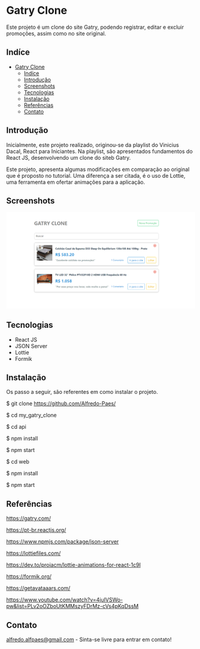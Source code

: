# Gatry Clone
Este projeto é um clone do site Gatry, podendo registrar, editar e excluir promoções, assim como no site original.

## Indíce
- [Gatry Clone](#gatry-clone)
  - [Indíce](#indíce)
  - [Introdução](#introdução)
  - [Screenshots](#screenshots)
  - [Tecnologias](#tecnologias)
  - [Instalação](#instalação)
  - [Referências](#referências)
  - [Contato](#contato)

## Introdução
Inicialmente, este projeto realizado, originou-se da playlist do Vinicius Dacal, React para Iniciantes. Na playlist, são apresentados fundamentos do React JS, desenvolvendo um clone do siteb Gatry.

Este projeto, apresenta algumas modificações em comparação ao original que é proposto no tutorial. Uma diferença a ser citada, é o uso de Lottie, uma ferramenta em ofertar animações para a aplicação.

## Screenshots
![Gatry Clone Page](../img/gatry_clone.png)

## Tecnologias
* React JS
* JSON Server
* Lottie
* Formik

## Instalação
Os passo a seguir, são referentes em como instalar o projeto.

$ git clone https://github.com/Alfredo-Paes/ 

$ cd  my_gatry_clone

$ cd api

$ npm install 

$ npm start

$ cd web

$ npm install

$ npm start
## Referências
https://gatry.com/

https://pt-br.reactjs.org/

https://www.npmjs.com/package/json-server
 
https://lottiefiles.com/

https://dev.to/proiacm/lottie-animations-for-react-1c9l

https://formik.org/

https://getavataaars.com/

https://www.youtube.com/watch?v=4juIVSWo-pw&list=PLv2oOZboUtKMMszyFDrMz-cVs4pKqDssM

## Contato
alfredo.alfpaes@gmail.com - Sinta-se livre para entrar em contato!
